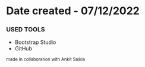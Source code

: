 # Date created - 07/12/2022

### USED TOOLS
- Bootstrap Studio
- GitHub

<sup>made in collaboration with Ankit Saikia</sup>
